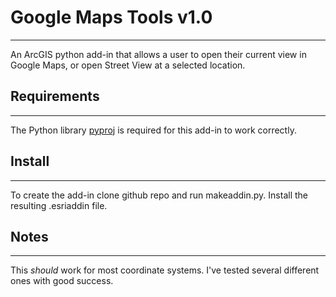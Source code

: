 # Google Maps Tools v1.0
------------------------
An ArcGIS python add-in that allows a user to open their current view in Google Maps, or open Street View at a selected location.


## Requirements
---------------
The Python library [pyproj](https://github.com/jswhit/pyproj) is required for this add-in to work correctly.


## Install
----------
To create the add-in clone github repo and run makeaddin.py. Install the resulting .esriaddin file.


## Notes
--------
This *should* work for most coordinate systems. I've tested several different ones with good success.